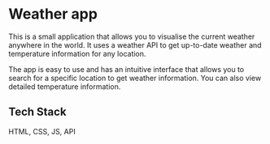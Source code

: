 # Weather app

This is a small application that allows you to visualise the current weather anywhere in the world. It uses a weather API to get up-to-date weather and temperature information for any location.

The app is easy to use and has an intuitive interface that allows you to search for a specific location to get weather information. You can also view detailed temperature information.


## Tech Stack

HTML, CSS, JS, API
